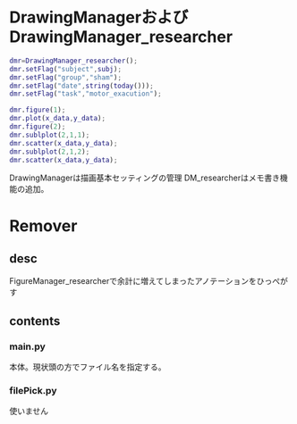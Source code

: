 # DrawingManagerおよびDrawingManager_researcher
``` matlab:example.m
dmr=DrawingManager_researcher();
dmr.setFlag("subject",subj);
dmr.setFlag("group","sham");
dmr.setFlag("date",string(today()));
dmr.setFlag("task","motor_exacution");

dmr.figure(1);
dmr.plot(x_data,y_data);
dmr.figure(2);
dmr.sublplot(2,1,1);
dmr.scatter(x_data,y_data);
dmr.sublplot(2,1,2);
dmr.scatter(x_data,y_data);
```
DrawingManagerは描画基本セッティングの管理
DM_researcherはメモ書き機能の追加。

# Remover

## desc
FigureManager_researcherで余計に増えてしまったアノテーションをひっぺがす


## contents

### main.py
本体。現状頭の方でファイル名を指定する。

### filePick.py
使いません
